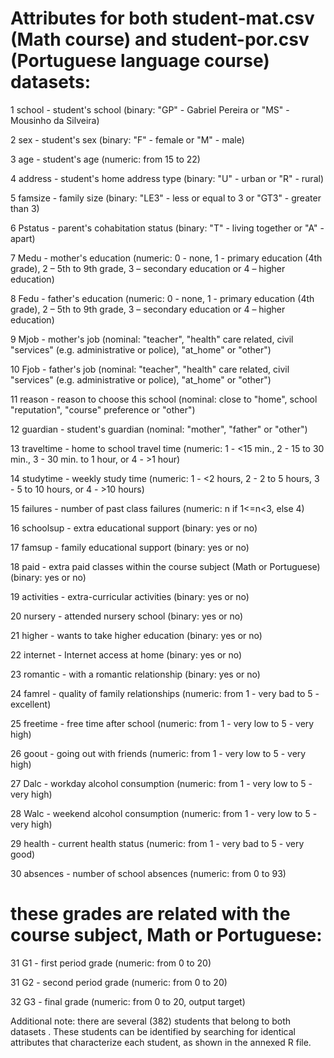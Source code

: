 # Attributes for both student-mat.csv (Math course) and student-por.csv (Portuguese language course) datasets:

1 school - student's school (binary: "GP" - Gabriel Pereira or "MS" - Mousinho da Silveira)

2 sex - student's sex (binary: "F" - female or "M" - male)

3 age - student's age (numeric: from 15 to 22)

4 address - student's home address type (binary: "U" - urban or "R" - rural)

5 famsize - family size (binary: "LE3" - less or equal to 3 or "GT3" - greater than 3)

6 Pstatus - parent's cohabitation status (binary: "T" - living together or "A" - apart)

7 Medu - mother's education (numeric: 0 - none,  1 - primary education (4th grade), 2 – 5th to 9th grade, 3 – secondary education or 4 – higher education)

8 Fedu - father's education (numeric: 0 - none,  1 - primary education (4th grade), 2 – 5th to 9th grade, 3 – secondary education or 4 – higher education)

9 Mjob - mother's job (nominal: "teacher", "health" care related, civil "services" (e.g. administrative or police), "at_home" or "other")

10 Fjob - father's job (nominal: "teacher", "health" care related, civil "services" (e.g. administrative or police), "at_home" or "other")

11 reason - reason to choose this school (nominal: close to "home", school "reputation", "course" preference or "other")

12 guardian - student's guardian (nominal: "mother", "father" or "other")

13 traveltime - home to school travel time (numeric: 1 - <15 min., 2 - 15 to 30 min., 3 - 30 min. to 1 hour, or 4 - >1 hour)

14 studytime - weekly study time (numeric: 1 - <2 hours, 2 - 2 to 5 hours, 3 - 5 to 10 hours, or 4 - >10 hours)

15 failures - number of past class failures (numeric: n if 1<=n<3, else 4)

16 schoolsup - extra educational support (binary: yes or no)

17 famsup - family educational support (binary: yes or no)

18 paid - extra paid classes within the course subject (Math or Portuguese) (binary: yes or no)

19 activities - extra-curricular activities (binary: yes or no)

20 nursery - attended nursery school (binary: yes or no)

21 higher - wants to take higher education (binary: yes or no)

22 internet - Internet access at home (binary: yes or no)

23 romantic - with a romantic relationship (binary: yes or no)

24 famrel - quality of family relationships (numeric: from 1 - very bad to 5 - excellent)

25 freetime - free time after school (numeric: from 1 - very low to 5 - very high)

26 goout - going out with friends (numeric: from 1 - very low to 5 - very high)

27 Dalc - workday alcohol consumption (numeric: from 1 - very low to 5 - very high)

28 Walc - weekend alcohol consumption (numeric: from 1 - very low to 5 - very high)

29 health - current health status (numeric: from 1 - very bad to 5 - very good)

30 absences - number of school absences (numeric: from 0 to 93)

# these grades are related with the course subject, Math or Portuguese:

31 G1 - first period grade (numeric: from 0 to 20)

31 G2 - second period grade (numeric: from 0 to 20)

32 G3 - final grade (numeric: from 0 to 20, output target)

Additional note: there are several (382) students that belong to both datasets . These students can be identified by searching for identical attributes that characterize each student, as shown in the annexed R file.
